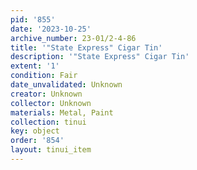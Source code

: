 ```yaml
---
pid: '855'
date: '2023-10-25'
archive_number: 23-01/2-4-86
title: '"State Express" Cigar Tin'
description: '"State Express" Cigar Tin'
extent: '1'
condition: Fair
date_unvalidated: Unknown
creator: Unknown
collector: Unknown
materials: Metal, Paint
collection: tinui
key: object
order: '854'
layout: tinui_item
---
```

